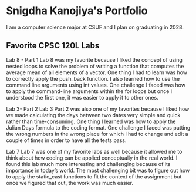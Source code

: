 # Snigdha Kanojiya's Portfolio

I am a computer science major at CSUF and I plan on graduating in 2028.

## Favorite CPSC 120L Labs

Lab 8 - Part 1
Lab 8 was my favorite because I liked the concept of using nested loops to solve the problem of writing a function that computes the average mean of all elements of a vector. One thing I had to learn was how to correctly apply the push_back function. I also learned how to use the command line arguments using int values. One challenge I faced was how to apply the command-line arguments within the for loops but once I understood the first one, it was easier to apply it to other ones. 

Lab 3- Part 2
Lab 3 Part 2 was also one of my favorites because I liked how we made calculating the days between two dates very simple and quick rather than time-consuming. One thing I learned was how to apply the Julian Days formula to the coding format. One challenge I faced was putting the wrong numbers in the wrong place for which I had to change and edit a couple of times in order to have all the tests pass. 

Lab 7 
Lab 7 was one of my favorite labs as well because it allowed me to think about how coding can be applied conceptually in the real world. I found this lab much more interesting and challenging because of its importance in today’s world. The most challenging bit was to figure out how to apply the static_cast functions to fit the context of the assignment but once we figured that out, the work was much easier. 
